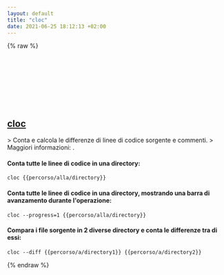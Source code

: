 ```yaml
---
layout: default
title: "cloc"
date: 2021-06-25 18:12:13 +02:00
---
```

{% raw %}
<h2 id="cloc">
  <a href="/it/common/cloc.html">cloc</a> <a href="#cloc"><svg class="icon">
    <use href="/assets/images/unicode_sprite.svg#link" />
  </svg></a>
</h2>
> Conta e calcola le differenze di linee di codice sorgente e commenti.
> Maggiori informazioni: <https://github.com/AlDanial/cloc>.

#### Conta tutte le linee di codice in una directory:
```shell
cloc {{percorso/alla/directory}}
```
#### Conta tutte le linee di codice in una directory, mostrando una barra di avanzamento durante l'operazione:
```shell
cloc --progress=1 {{percorso/alla/directory}}
```
#### Compara i file sorgente in 2 diverse directory e conta le differenze tra di essi:
```shell
cloc --diff {{percorso/a/directory1}} {{percorso/a/directory2}}
```
{% endraw %}